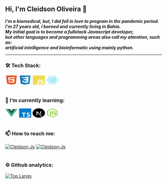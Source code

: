 <h2>
  Hi, I'm Cleidson Oliveira 👋
</h2>

<div>
  <b><i>
    I'm a biomedical, but, I did fell in love to program in the pandemic period. <br/>
    I'm 27 years old, I borned and currently living in Bahia. <br/>
    My initial goal is to become a fullstack Javascript developer, <br/>
    but other languages and programming areas also call my attention, such as: <br/>
    artificial  intelligence and bioinformatic using mainly python.
  </i></b>
</div>
<hr/>

<h3>
  🛠️ Tech Stack:
</h3>

<div style="display: inline_block">
  <img align="center" alt="Cleidson-HTML" height="30" width="40" src="https://raw.githubusercontent.com/devicons/devicon/master/icons/html5/html5-original.svg">
  <img align="center" alt="Cleidson-CSS" height="30" width="40" src="https://raw.githubusercontent.com/devicons/devicon/master/icons/css3/css3-original.svg">
  <img align="center" alt="Cleidson-Js" height="30" width="40" src="https://raw.githubusercontent.com/devicons/devicon/master/icons/javascript/javascript-plain.svg">
  <img align="center" alt="Cleidson-React" height="30" width="40" src="https://raw.githubusercontent.com/devicons/devicon/master/icons/react/react-original.svg">
</div>
<br/>

<h3>
   🌱 I’m currently learning:
</h3>

<div style="display: inline_block">
  <img align="center" alt="Cleidson-VueJs" height="30" width="40" src="https://raw.githubusercontent.com/devicons/devicon/master/icons/vuejs/vuejs-original.svg">
  <img align="center" alt="Cleidson-Ts" height="30" width="40" src="https://raw.githubusercontent.com/devicons/devicon/master/icons/typescript/typescript-plain.svg">
  <img align="center" alt="Cleidson-NextJs" height="30" width="40" src="https://raw.githubusercontent.com/devicons/devicon/master/icons/nextjs/nextjs-original.svg">
  <img align="center" alt="Cleidson-NodeJs" height="30" width="40" src="https://raw.githubusercontent.com/devicons/devicon/master/icons/nodejs/nodejs-original.svg">
</div>
<br/>

<h3>
   📫 How to reach me:
</h3>

<div style="display: inline_block">
  <a target="_blank" href="mailto:cleidsonoliveira00@gmail.com"><img align="center" alt="Cleidson-Js" src="https://img.shields.io/badge/Gmail-D14836?style=for-the-badge&logo=gmail&logoColor=white"/><a/>
  <a target="_blank" href="https://www.linkedin.com/in/cleidsonoliveira/"><img align="center" alt="Cleidson-Js" src="https://img.shields.io/badge/LinkedIn-0077B5?style=for-the-badge&logo=linkedin&logoColor=white"/><a/>
<div/>
<br/>
  
<h3>
   ⚙️ Github analytics: 
</h3>
    
[![Top Langs](https://github-readme-stats.vercel.app/api/top-langs/?username=Cleidson-Oliveira&layout=compact)](https://github.com/Cleidson-Oliveira)


<!--
**Cleidson-Oliveira/Cleidson-Oliveira** is a ✨ _special_ ✨ repository because its `README.md` (this file) appears on your GitHub profile.

Here are some ideas to get you started:

- 🔭 I’m currently working on ...
- 🌱 I’m currently learning ...
- 👯 I’m looking to collaborate on ...
- 🤔 I’m looking for help with ...
- 💬 Ask me about ...
- 📫 How to reach me: ...
- 😄 Pronouns: ...
- ⚡ Fun fact: ...
-->

